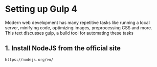 # Setting up Gulp 4
Modern web development has many repetitive tasks like running a local server, minifying code, optimizing images, preprocessing CSS and more. This text discusses gulp, a build tool for automating these tasks
<h2>1. Install NodeJS from the official site</h2>
<code>https://nodejs.org/en/</code>
